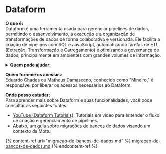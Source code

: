# Dataform

**O que é:**\
Dataform é uma ferramenta usada para gerenciar pipelines de dados, permitindo o desenvolvimento, a execução e a organização de transformações de dados de forma colaborativa e versionada. Ele facilita a criação de pipelines com SQL e JavaScript, automatizando tarefas de ETL (Extração, Transformação e Carregamento) e otimizando a governança de dados, principalmente em ambientes com grandes volumes de informação.

<details>

<summary><strong>Quem pode ajudar:</strong></summary>

![](<../../../.gitbook/assets/Vini (3).png>)![](<../../../.gitbook/assets/Victor Esteves (5).png>)

![](<../../../.gitbook/assets/Henrique (4).png>)![](<../../../.gitbook/assets/Braga (3).png>)

![](<../../../.gitbook/assets/Edu (6).png>)![](../../../.gitbook/assets/Asnar.png)



</details>



**Quem fornece os acessos:**\
Eduardo Chades ou Matheus Damasceno, conhecido como "Mineiro," é responsável por liberar os acessos necessários ao Dataform.

**Onde posso estudar:**\
Para aprender mais sobre Dataform e suas funcionalidades, você pode consultar as seguintes fontes:

* [YouTube (Dataform Tutorials)](https://www.youtube.com/results?search_query=dataform+tutorial): Tutoriais em vídeo para entender o fluxo de criação e gerenciamento de pipelines.
* Abaixo, um guia sobre migrações de bancos de dados visando um contexto da Mottu

{% content-ref url="migracao-de-bancos-de-dados.md" %}
[migracao-de-bancos-de-dados.md](migracao-de-bancos-de-dados.md)
{% endcontent-ref %}
